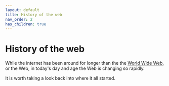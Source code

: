 ```yaml
---
layout: default
title: History of the web
nav_order: 2
has_children: true
---
```



# History of the web

While the internet has been around for longer than the the [World Wide Web](https://en.wikipedia.org/wiki/World_Wide_Web), or the Web, in today's day and age the Web is changing so rapidly.

It is worth taking a look back into where it all started.

